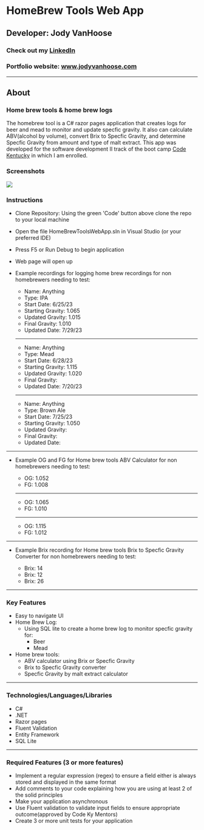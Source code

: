   # HomeBrew Tools Web App
  ## Developer: Jody VanHoose
  ### Check out my <a href="https://www.linkedin.com/in/jody-vanhoose/" target="_blank">LinkedIn</a>
  ### Portfolio website: <a href="https://www.jodyvanhoose.com" target="_blank">www.jodyvanhoose.com</a>

  ___
  ## About
  ### Home brew tools & home brew logs
  The homebrew tool is a C# razor pages application that creates logs for beer and mead to monitor and update specfic gravity. It also can calculate ABV(alcohol by volume), convert Brix to Specfic Gravity, and determine Specfic Gravity from amount and type of malt extract. This app was developed for the software development II track of the boot camp <a href="http://codekentucky.org/" target="_blank">Code Kentucky</a> in which I am enrolled.

  ### Screenshots

  ![](./images/homebrew_title_screenshot.png)


  ### Instructions
  * Clone Repository: Using the green 'Code' button above clone the repo to your local machine
  * Open the file HomeBrewToolsWebApp.sln in Visual Studio (or your preferred IDE)
  * Press F5 or Run Debug to begin application
  * Web page will open up
  * Example recordings for logging home brew recordings for non homebrewers needing to test:

    * Name: Anything
    * Type: IPA 
    * Start Date: 6/25/23
    * Starting Gravity: 1.065
    * Updated Gravity: 1.015
    * Final Gravity: 1.010
    * Updated Date: 7/29/23
    ---

    * Name: Anything
    * Type: Mead
    * Start Date: 6/28/23
    * Starting Gravity: 1.115
    * Updated Gravity: 1.020
    * Final Gravity:
    * Updated Date: 7/20/23
    ---

    * Name: Anything
    * Type: Brown Ale
    * Start Date: 7/25/23
    * Starting Gravity: 1.050
    * Updated Gravity:
    * Final Gravity:
    * Updated Date:
---

  * Example OG and FG for Home brew tools ABV Calculator for non homebrewers needing to test:
  
    * OG: 1.052
    * FG: 1.008
    ---
    * OG: 1.065
    * FG: 1.010
    ---
    * OG: 1.115
    * FG: 1.012
  ---
  * Example Brix recording for Home brew tools Brix to Specfic Gravity Converter for non homebrewers needing to test:

    * Brix: 14
    * Brix: 12
    * Brix: 26

  ___
  ### Key Features
  * Easy to navigate UI
  * Home Brew Log:
      * Using SQL lite to create a home brew log to monitor specfic gravity for:
        * Beer
        * Mead
  * Home brew tools:
      * ABV calculator using Brix or Specfic Gravity
      * Brix to Specfic Gravity converter
      * Specfic Gravity by malt extract calculator
  ___
  ### Technologies/Languages/Libraries
  * C#
  * .NET
  * Razor pages 
  * Fluent Validation
  * Entity Framework
  * SQL Lite
  ___



  ### Required Features (3 or more features)
  * Implement a regular expression (regex) to ensure a field either is always stored and displayed in the same format
  * Add comments to your code explaining how you are using at least 2 of the solid principles
  * Make your application asynchronous
  * Use Fluent validation to validate input fields to ensure appropriate outcome(approved by Code Ky Mentors)
  * Create 3 or more unit tests for your application






